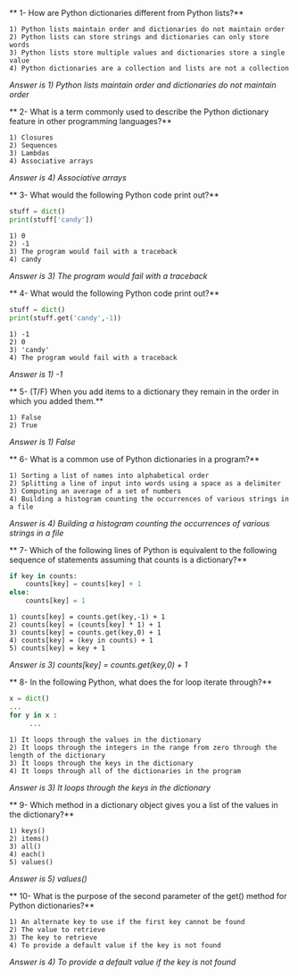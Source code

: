 ** 1- How are Python dictionaries different from Python lists?**

    1) Python lists maintain order and dictionaries do not maintain order
    2) Python lists can store strings and dictionaries can only store words
    3) Python lists store multiple values and dictionaries store a single value
    4) Python dictionaries are a collection and lists are not a collection

_Answer is 1) Python lists maintain order and dictionaries do not maintain order_

** 2- What is a term commonly used to describe the Python dictionary feature in other programming languages?**

    1) Closures
    2) Sequences
    3) Lambdas
    4) Associative arrays

_Answer is 4) Associative arrays_

** 3- What would the following Python code print out?**
```Python
stuff = dict()
print(stuff['candy'])
```
    1) 0
    2) -1
    3) The program would fail with a traceback
    4) candy

_Answer is 3) The program would fail with a traceback_

** 4- What would the following Python code print out?**
```Python
stuff = dict()
print(stuff.get('candy',-1))
```
    1) -1
    2) 0
    3) 'candy'
    4) The program would fail with a traceback

_Answer is 1) -1_

** 5- (T/F) When you add items to a dictionary they remain in the order in which you added them.**

    1) False
    2) True

_Answer is 1) False_

** 6- What is a common use of Python dictionaries in a program?**

    1) Sorting a list of names into alphabetical order
    2) Splitting a line of input into words using a space as a delimiter
    3) Computing an average of a set of numbers
    4) Building a histogram counting the occurrences of various strings in a file

_Answer is 4) Building a histogram counting the occurrences of various strings in a file_

** 7- Which of the following lines of Python is equivalent to the following sequence of statements assuming that counts is a dictionary?**
```Python
if key in counts:
    counts[key] = counts[key] + 1
else:
    counts[key] = 1
```
    1) counts[key] = counts.get(key,-1) + 1
    2) counts[key] = (counts[key] * 1) + 1
    3) counts[key] = counts.get(key,0) + 1
    4) counts[key] = (key in counts) + 1
    5) counts[key] = key + 1

_Answer is 3) counts[key] = counts.get(key,0) + 1_

** 8- In the following Python, what does the for loop iterate through?**
```Python
x = dict()
...
for y in x :
     ...
```
    1) It loops through the values in the dictionary
    2) It loops through the integers in the range from zero through the length of the dictionary
    3) It loops through the keys in the dictionary
    4) It loops through all of the dictionaries in the program

_Answer is 3) It loops through the keys in the dictionary_

** 9- Which method in a dictionary object gives you a list of the values in the dictionary?**

    1) keys()
    2) items()
    3) all()
    4) each()
    5) values()

_Answer is 5) values()_

** 10- What is the purpose of the second parameter of the get() method for Python dictionaries?**

    1) An alternate key to use if the first key cannot be found
    2) The value to retrieve
    3) The key to retrieve
    4) To provide a default value if the key is not found

_Answer is 4) To provide a default value if the key is not found_
